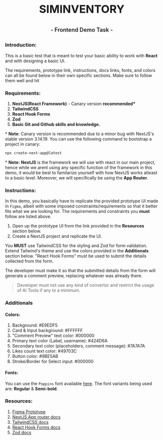 <p align="center" style="font-weight: bold; font-size:36px">SIMINVENTORY</p>
<p align="center" style="font-weight: 600; font-size: 18px">- Frontend Demo Task -</p>

##

### Introduction:

This is a basic test that is meant to test your basic ability to work with **React** and with designing a basic UI.

The requirements, prototype link, instructions, docs links, fonts, and colors can all be found below in their own specific sections. Make sure to follow them well and hit

### Requirements:

1. **NextJS(React Framework)** - Canary version **recommended\***
2. **TailwindCSS**
3. **React Hook Forms**
4. **Zod**
5. **Basic Git and Github skills and knowledge.**

\* **Note**: Canary version is recommended due to a minor bug with NextJS's stable version 3.14.19. You can use the following command to bootstrap a project in canary:

```sh
npx create-next-app@latest
```

\* **Note:** **NextJS** is the framework we will use with react in our main project, hence while we arent using any specific function of the framework in this demo, it would be best to familarize yourself with how NextJS works atleast to a basic level. Moreover, we will specifically be using the **App Router**.

### Instructions:

In this demo, you basically have to replicate the provided prototype UI made in `Figma`, albeit with some imposed constraints/requirements so that it better fits what we are looking for. The requirements and constraints you **must** follow are listed above.

1. Open up the prototype UI from the link provided in the **Resources** section below.
2. Create a NextJS project and replicate the UI.

You **MUST** use TailwindCSS for the styling and Zod for form validation. Extend Tailwind's theme and use the colors provided in the **Additionals** section below. "React Hook Forms" must be used to submit the details collected from the form.

The developer must make it so that the submitted details from the form will generate a comment preview, replacing whatever was already there.

> Developer must not use any kind of convertor and restrict the usage of AI Tools if any to a minimum.

### Additionals

#### Colors:

1. Background: #E9EDF5
2. Card & Input background: #FFFFFF
3. "Comment Preview" text color: #000000
4. Primary text color (Label, username): #424D6A
5. Secondary text color (placeholders, comment message): #7A7A7A
6. Likes count text color: #49703C
7. Button color: #9BE5AB
8. Stroke/Border for Select input: #000000

#### Fonts:

You can use the `Poppins` font available [here](https://fonts.google.com/specimen/Poppins). The font variants being used are: **Regular** & **Semi-bold**.

### Resources:

1. [Figma Prototype](https://www.figma.com/file/8VW6NglKjFw2sQDn0hQTck/Siminventory-Frontend-Demo-Task?type=design&node-id=0%3A1&mode=design&t=MHE30g2sVuCcjYOG-1)
2. [NextJS App router docs](https://nextjs.org/docs/app)
3. [TailwindCSS docs](https://tailwindcss.com/docs)
4. [React Hook Forms docs](https://react-hook-form.com/get-started)
5. [Zod docs](https://zod.dev/)
